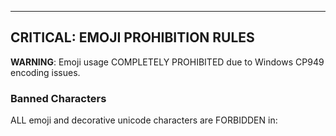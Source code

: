 
---

## CRITICAL: EMOJI PROHIBITION RULES

**WARNING**: Emoji usage COMPLETELY PROHIBITED due to Windows CP949 encoding issues.

### Banned Characters
ALL emoji and decorative unicode characters are FORBIDDEN in:
